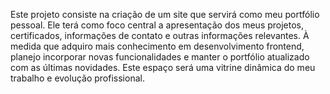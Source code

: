 Este projeto consiste na criação de um site que servirá como meu portfólio pessoal. Ele terá como foco central a apresentação dos meus projetos, certificados, informações de contato e outras informações relevantes. À medida que adquiro mais conhecimento em desenvolvimento frontend, planejo incorporar novas funcionalidades e manter o portfólio atualizado com as últimas novidades. Este espaço será uma vitrine dinâmica do meu trabalho e evolução profissional.